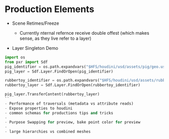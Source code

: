# Production Elements

- Scene Retimes/Freeze
    - Currently nternal refernce receive double offest (which makes sense, as they live refer to a layer)

- Layer Singleton Demo
```python
import os
from pxr import Sdf
pig_identifier = os.path.expandvars("$HFS/houdini/usd/assets/pig/geo.usdc")
pig_layer = Sdf.Layer.FindOrOpen(pig_identifier)

rubbertoy_identifier = os.path.expandvars("$HFS/houdini/usd/assets/rubbertoy/geo.usdc")
rubbertoy_layer = Sdf.Layer.FindOrOpen(rubbertoy_identifier)

pig_layer.TransferContent(rubbertoy_layer)
``
- Performance of traversals (metadata vs attribute reads)
- Expose properties to houdini
- common schemas for productions tips and tricks
- 
- Purpose Swapping for preview, bake point color for preview
- 
- large hierarchies vs combined meshes